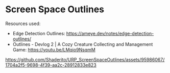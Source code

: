# Screen Space Outlines

Resources used:
- Edge Detection Outlines: https://ameye.dev/notes/edge-detection-outlines/
- Outlines - Devlog 2 | A Cozy Creature Collecting and Management Game: https://youtu.be/LMqio9NsqmM

https://github.com/Shaderito/URP_ScreenSpaceOutlines/assets/95986067/1704a2f5-9698-4f39-aa2c-28912833e823
